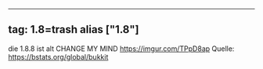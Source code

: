 
---
tag: 1.8=trash
alias ["1.8"]
---

die 1.8.8 ist alt CHANGE MY MIND
https://imgur.com/TPpD8ap
Quelle: <https://bstats.org/global/bukkit>
